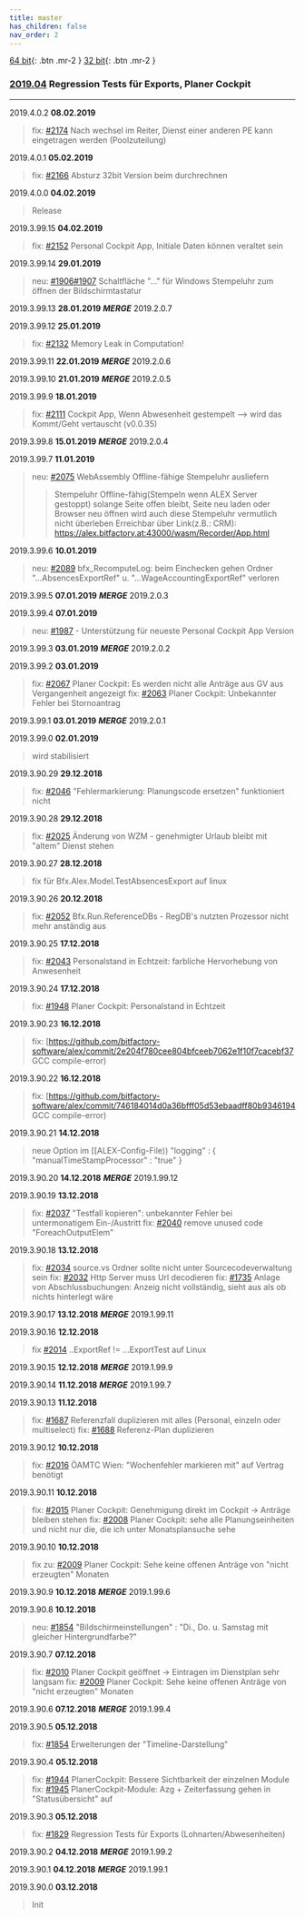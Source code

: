 ```yaml
---
title: master
has_children: false
nav_order: 2
---
```


[64 bit](https://s3.amazonaws.com/releases.bitfactory.at.{{page.title}}/ALEX64.zip){: .btn .mr-2 }
[32 bit](https://s3.amazonaws.com/releases.bitfactory.at.{{page.title}}/ALEX32.zip){: .btn .mr-2 }

### [2019.04](https://github.com/bitfactory-software/alex/milestone/32) Regression Tests für Exports, Planer Cockpit
___

2019.4.0.2 **08.02.2019**
>fix: [#2174](https://github.com/bitfactory-software/alex/issues/2174) Nach wechsel im Reiter, Dienst einer anderen PE kann eingetragen werden (Poolzuteilung) 

2019.4.0.1 **05.02.2019**
>fix: [#2166](https://github.com/bitfactory-software/alex/issues/2166) Absturz 32bit Version beim durchrechnen 

2019.4.0.0 **04.02.2019**
> Release

2019.3.99.15 **04.02.2019**
> fix: [#2152](https://github.com/bitfactory-software/alex/issues/2152) Personal Cockpit App, Initiale Daten können veraltet sein 

2019.3.99.14 **29.01.2019**
> neu: [#1906](https://github.com/bitfactory-software/alex/issues/1906)[#1907](https://github.com/bitfactory-software/alex/issues/1907) Schaltfläche "..." für Windows Stempeluhr zum öffnen der Bildschirmtastatur 

2019.3.99.13 **28.01.2019** ***MERGE*** 2019.2.0.7

2019.3.99.12 **25.01.2019**
> fix: [#2132](https://github.com/bitfactory-software/alex/issues/2132) Memory Leak in Computation!

2019.3.99.11 **22.01.2019** ***MERGE*** 2019.2.0.6

2019.3.99.10 **21.01.2019** ***MERGE*** 2019.2.0.5

2019.3.99.9 **18.01.2019**
> fix: [#2111](https://github.com/bitfactory-software/alex/issues/2111) Cockpit App, Wenn Abwesenheit gestempelt --> wird das Kommt/Geht vertauscht (v0.0.35)

2019.3.99.8 **15.01.2019** ***MERGE*** 2019.2.0.4

2019.3.99.7 **11.01.2019**
> neu: [#2075](https://github.com/bitfactory-software/alex/issues/2075) WebAssembly Offline-fähige Stempeluhr ausliefern
>> Stempeluhr Offline-fähig(Stempeln wenn ALEX Server gestoppt) solange Seite offen bleibt, Seite neu laden oder Browser neu öffnen wird auch diese Stempeluhr vermutlich nicht überleben
>> Erreichbar über Link(z.B.: CRM): https://alex.bitfactory.at:43000/wasm/Recorder/App.html

2019.3.99.6 **10.01.2019**
> neu: [#2089](https://github.com/bitfactory-software/alex/issues/2089) bfx_RecomputeLog: beim Einchecken gehen Ordner "...AbsencesExportRef" u. "...WageAccountingExportRef" verloren

2019.3.99.5 **07.01.2019** ***MERGE*** 2019.2.0.3

2019.3.99.4 **07.01.2019**
> neu: [#1987](https://github.com/bitfactory-software/alex/issues/1987) - Unterstützung für neueste Personal Cockpit App Version

2019.3.99.3 **03.01.2019** ***MERGE*** 2019.2.0.2

2019.3.99.2 **03.01.2019**
> fix: [#2067](https://github.com/bitfactory-software/alex/issues/2067) Planer Cockpit: Es werden nicht alle Anträge aus GV aus Vergangenheit angezeigt
> fix: [#2063](https://github.com/bitfactory-software/alex/issues/2063) Planer Cockpit: Unbekannter Fehler bei Stornoantrag

2019.3.99.1 **03.01.2019** ***MERGE*** 2019.2.0.1

2019.3.99.0 **02.01.2019**
> wird stabilisiert

2019.3.90.29 **29.12.2018**
> fix: [#2046](https://github.com/bitfactory-software/alex/issues/2046) "Fehlermarkierung: Planungscode ersetzen" funktioniert nicht

2019.3.90.28 **29.12.2018**
> fix: [#2025](https://github.com/bitfactory-software/alex/issues/2025) Änderung von WZM - genehmigter Urlaub bleibt mit "altem" Dienst stehen

2019.3.90.27 **28.12.2018**
> fix für Bfx.Alex.Model.TestAbsencesExport auf linux

2019.3.90.26 **20.12.2018**
> fix: [#2052](https://github.com/bitfactory-software/alex/issues/2052) Bfx.Run.ReferenceDBs - RegDB's nutzten Prozessor nicht mehr anständig aus

2019.3.90.25 **17.12.2018**
> fix: [#2043](https://github.com/bitfactory-software/alex/issues/2043) Personalstand in Echtzeit: farbliche Hervorhebung von Anwesenheit

2019.3.90.24 **17.12.2018**
> fix: [#1948](https://github.com/bitfactory-software/alex/issues/1948) Planer Cockpit: Personalstand in Echtzeit

2019.3.90.23 **16.12.2018**
> fix: [https://github.com/bitfactory-software/alex/commit/2e204f780cee804bfceeb7062e1f10f7cacebf37 GCC compile-error)

2019.3.90.22 **16.12.2018**
> fix: [https://github.com/bitfactory-software/alex/commit/746184014d0a36bfff05d53ebaadff80b9346194 GCC compile-error)

2019.3.90.21 **14.12.2018**
> neue Option im [[ALEX-Config-File)) "logging" : { "manualTimeStampProcessor" : "true" }

2019.3.90.20 **14.12.2018** ***MERGE*** 2019.1.99.12

2019.3.90.19 **13.12.2018**
> fix: [#2037](https://github.com/bitfactory-software/alex/issues/2037) "Testfall kopieren": unbekannter Fehler bei untermonatigem Ein-/Austritt
> fix: [#2040](https://github.com/bitfactory-software/alex/issues/2040) remove unused code "ForeachOutputElem"

2019.3.90.18 **13.12.2018**
> fix: [#2034](https://github.com/bitfactory-software/alex/issues/2034) source\.vs Ordner sollte nicht unter Sourcecodeverwaltung sein
> fix: [#2032](https://github.com/bitfactory-software/alex/issues/2032) Http Server muss Url decodieren
> fix: [#1735](https://github.com/bitfactory-software/alex/issues/1735) Anlage von Abschlussbuchungen: Anzeig nicht vollständig, sieht aus als ob nichts hinterlegt wäre

2019.3.90.17 **13.12.2018** ***MERGE*** 2019.1.99.11

2019.3.90.16 **12.12.2018**
> fix [#2014](https://github.com/bitfactory-software/alex/issues/2014) ..ExportRef != ...ExportTest auf Linux

2019.3.90.15 **12.12.2018** ***MERGE*** 2019.1.99.9

2019.3.90.14 **11.12.2018** ***MERGE*** 2019.1.99.7

2019.3.90.13 **11.12.2018**
> fix: [#1687](https://github.com/bitfactory-software/alex/issues/1687) Referenzfall duplizieren mit alles (Personal, einzeln oder multiselect)
> fix: [#1688](https://github.com/bitfactory-software/alex/issues/1688) Referenz-Plan duplizieren

2019.3.90.12 **10.12.2018**
> fix: [#2016](https://github.com/bitfactory-software/alex/issues/2016) ÖAMTC Wien: "Wochenfehler markieren mit" auf Vertrag benötigt

2019.3.90.11 **10.12.2018**
> fix: [#2015](https://github.com/bitfactory-software/alex/issues/2015) Planer Cockpit: Genehmigung direkt im Cockpit -> Anträge bleiben stehen
> fix: [#2008](https://github.com/bitfactory-software/alex/issues/2008) Planer Cockpit: sehe alle Planungseinheiten und nicht nur die, die ich unter Monatsplansuche sehe

2019.3.90.10 **10.12.2018**
> fix zu: [#2009](https://github.com/bitfactory-software/alex/issues/2009) Planer Cockpit: Sehe keine offenen Anträge von "nicht erzeugten" Monaten

2019.3.90.9 **10.12.2018** ***MERGE*** 2019.1.99.6

2019.3.90.8 **10.12.2018**
> neu: [#1854](https://github.com/bitfactory-software/alex/issues/1854) "Bildschirmeinstellungen" : "Di., Do. u. Samstag mit gleicher Hintergrundfarbe?"

2019.3.90.7 **07.12.2018**
> fix: [#2010](https://github.com/bitfactory-software/alex/issues/2010) Planer Cockpit geöffnet -> Eintragen im Dienstplan sehr langsam
> fix: [#2009](https://github.com/bitfactory-software/alex/issues/2009) Planer Cockpit: Sehe keine offenen Anträge von "nicht erzeugten" Monaten 

2019.3.90.6 **07.12.2018** ***MERGE*** 2019.1.99.4

2019.3.90.5 **05.12.2018**
> fix: [#1854](https://github.com/bitfactory-software/alex/issues/1854) Erweiterungen der "Timeline-Darstellung"

2019.3.90.4 **05.12.2018**
> fix: [#1944](https://github.com/bitfactory-software/alex/issues/1944) PlanerCockpit: Bessere Sichtbarkeit der einzelnen Module
> fix: [#1945](https://github.com/bitfactory-software/alex/issues/1945) PlanerCockpit-Module: Azg + Zeiterfassung gehen in "Statusübersicht" auf

2019.3.90.3 **05.12.2018**
> fix: [#1829](https://github.com/bitfactory-software/alex/issues/1829) Regression Tests für Exports (Lohnarten/Abwesenheiten) 

2019.3.90.2 **04.12.2018** ***MERGE*** 2019.1.99.2

2019.3.90.1 **04.12.2018** ***MERGE*** 2019.1.99.1

2019.3.90.0 **03.12.2018**
> Init
